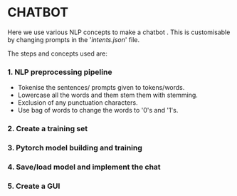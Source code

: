 # CHATBOT 

Here we use various NLP concepts to make a chatbot . This is customisable by changing prompts in the '*intents.json*' file. 

The steps and concepts used are:

### 1. NLP preprocessing pipeline
- Tokenise the sentences/ prompts given to tokens/words.
- Lowercase all the words and them stem them with stemming.
- Exclusion of any punctuation characters.
- Use bag of words to change the words to '0's and '1's.

### 2. Create a training set 

### 3. Pytorch model building and training

### 4. Save/load model and implement the chat

### 5. Create a GUI